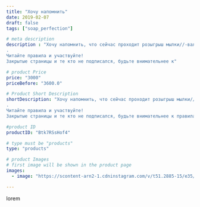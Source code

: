 ```yaml
---
title: "Хочу напомнить"
date: 2019-02-07
draft: false
tags: ["soap_perfection"]

# meta description
description : "Хочу напомнить, что сейчас проходит розыгрыш мылки//-валентинки🤩
.
Читайте правила и участвуйте!
Закрытые страницы и те кто не подписался, будьте внимательнее к"

# product Price
price: "3000"
priceBefore: "3600.0"

# Product Short Description
shortDescription: "Хочу напомнить, что сейчас проходит розыгрыш мылки//-валентинки🤩
.
Читайте правила и участвуйте!
Закрытые страницы и те кто не подписался, будьте внимательнее к правилам!"

#product ID
productID: "Btk7RSsHof4"

# type must be "products"
type: "products"

# product Images
# first image will be shown in the product page
images:
  - image: "https://scontent-arn2-1.cdninstagram.com/v/t51.2885-15/e35/50543181_118168959264166_122505195899672955_n.jpg?tp=1&_nc_ht=scontent-arn2-1.cdninstagram.com&_nc_cat=110&_nc_ohc=0cPxkMFy6uwAX94GpNu&ccb=7-4&oh=397e531e35f6e1fc3eec09857f66ad81&oe=60825AA7&ig_cache_key=MTk3Mzk2MzIwOTczNzkzMDc0NA%3D%3D.2-ccb7-4"

---
```

lorem

